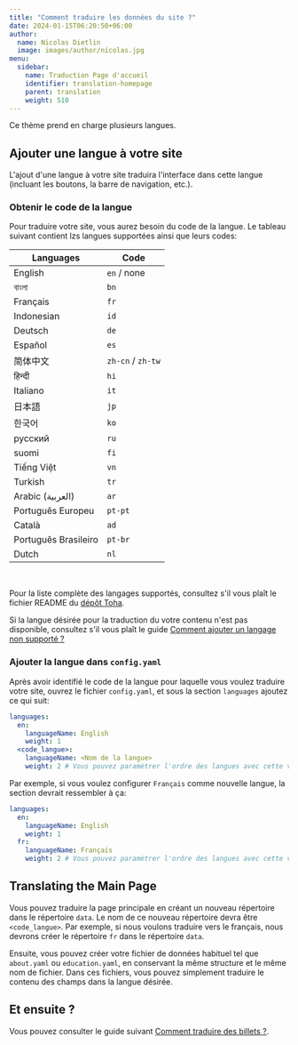 ```yaml
---
title: "Comment traduire les données du site ?"
date: 2024-01-15T06:20:50+06:00
author:
  name: Nicolas Dietlin
  image: images/author/nicolas.jpg
menu:
  sidebar:
    name: Traduction Page d'accueil
    identifier: translation-homepage
    parent: translation
    weight: 510
---
```


Ce thème prend en charge plusieurs langues.

## Ajouter une langue à votre site

L'ajout d'une langue à votre site traduira l'interface dans cette langue (incluant les boutons, la barre de navigation, etc.).

### Obtenir le code de la langue

Pour traduire votre site, vous aurez besoin du code de la langue. Le tableau suivant contient lzs langues supportées ainsi que leurs codes:

| Languages            | Code              |
|----------------------|-------------------|
| English              | `en` / none       |
| বাংলা                 | `bn`              |
| Français             | `fr`              |
| Indonesian           | `id`              |
| Deutsch              | `de`              |
| Español              | `es`              |
| 简体中文              | `zh-cn` / `zh-tw` |
| हिन्दी                  | `hi`              |
| Italiano             | `it`              |
| 日本語                | `jp`              |
| 한국어                | `ko`              |
| русский              | `ru`              |
| suomi                | `fi`              |
| Tiếng Việt           | `vn`              |
| Turkish              | `tr`              |
| Arabic (العربية)        | `ar`              |
| Português Europeu    | `pt-pt`           |
| Català               | `ad`              |
| Português Brasileiro | `pt-br`           |
| Dutch                | `nl`              |

</br>

Pour la liste complète des langages supportés, consultez s'il vous plaît le fichier README du [dépôt Toha](https://github.com/hugo-toha/toha).

Si la langue désirée pour la traduction du votre contenu n'est pas disponible, consultez s'il vous plaît le guide [Comment ajouter un langage non supporté ?](/fr/posts/translation/new-language/)

### Ajouter la langue dans `config.yaml`

Après avoir identifié le code de la langue pour laquelle vous voulez traduire votre site, ouvrez le fichier `config.yaml`, et sous la section `languages` ajoutez ce qui suit:

```yaml
languages:
  en:
    languageName: English
    weight: 1
  <code_langue>:
    languageName: <Nom de la langue>
    weight: 2 # Vous pouvez paramètrer l'ordre des langues avec cette valeur
```

Par exemple, si vous voulez configurer `Français` comme nouvelle langue, la section devrait ressembler à ça:

```yaml
languages:
  en:
    languageName: English
    weight: 1
  fr:
    languageName: Français
    weight: 2 # Vous pouvez paramètrer l'ordre des langues avec cette valeur
```

## Translating the Main Page

Vous pouvez traduire la page principale en créant un nouveau répertoire dans le répertoire `data`. Le nom de ce nouveau répertoire devra être `<code_langue>`. Par exemple, si nous voulons traduire vers le français, nous devrons créer le répertoire `fr` dans le répertoire `data`.

Ensuite, vous pouvez créer votre fichier de données habituel tel que `about.yaml` ou `education.yaml`, en conservant la même structure et le même nom de fichier. Dans ces fichiers, vous pouvez simplement traduire le contenu des champs dans la langue désirée.

## Et ensuite ?

Vous pouvez consulter le guide suivant [Comment traduire des billets ?](/fr/posts/translation/content).
